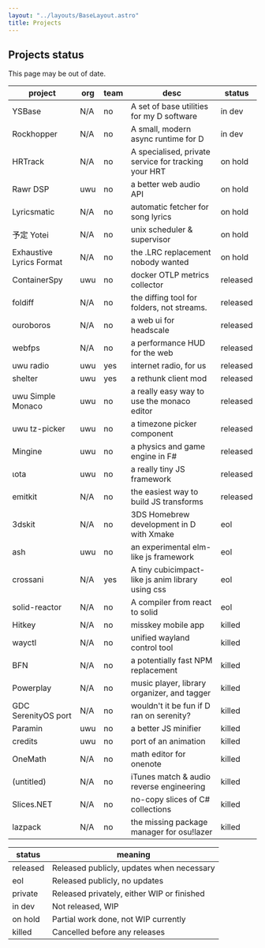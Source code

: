 ```yaml
---
layout: "../layouts/BaseLayout.astro"
title: Projects
---
```


## Projects status

This page may be out of date.

| project                  | org | team | desc                                                 | status   |
| ------------------------ | --- | ---- | ---------------------------------------------------- | -------- |
| YSBase                   | N/A | no   | A set of base utilities for my D software            | in dev   |
| Rockhopper               | N/A | no   | A small, modern async runtime for D                  | in dev   |
| HRTrack                  | N/A | no   | A specialised, private service for tracking your HRT | on hold  |
| Rawr DSP                 | uwu | no   | a better web audio API                               | on hold  |
| Lyricsmatic              | N/A | no   | automatic fetcher for song lyrics                    | on hold  |
| 予定 Yotei               | N/A | no   | unix scheduler & supervisor                          | on hold  |
| Exhaustive Lyrics Format | N/A | no   | the .LRC replacement nobody wanted                   | on hold  |
| ContainerSpy             | uwu | no   | docker OTLP metrics collector                        | released |
| foldiff                  | N/A | no   | the diffing tool for folders, not streams.           | released |
| ouroboros                | N/A | no   | a web ui for headscale                               | released |
| webfps                   | N/A | no   | a performance HUD for the web                        | released |
| uwu radio                | uwu | yes  | internet radio, for us                               | released |
| shelter                  | uwu | yes  | a rethunk client mod                                 | released |
| uwu Simple Monaco        | uwu | no   | a really easy way to use the monaco editor           | released |
| uwu tz-picker            | uwu | no   | a timezone picker component                          | released |
| Mingine                  | uwu | no   | a physics and game engine in F#                      | released |
| ιota                     | uwu | no   | a really tiny JS framework                           | released |
| emitkit                  | N/A | no   | the easiest way to build JS transforms               | released |
| 3dskit                   | N/A | no   | 3DS Homebrew development in D with Xmake             | eol      |
| ash                      | uwu | no   | an experimental elm-like js framework                | eol      |
| crossani                 | N/A | yes  | A tiny cubicimpact-like js anim library using css    | eol      |
| solid-reactor            | N/A | no   | A compiler from react to solid                       | eol      |
| Hitkey                   | N/A | no   | misskey mobile app                                   | killed   |
| wayctl                   | N/A | no   | unified wayland control tool                         | killed   |
| BFN                      | N/A | no   | a potentially fast NPM replacement                   | killed   |
| Powerplay                | N/A | no   | music player, library organizer, and tagger          | killed   |
| GDC SerenityOS port      | N/A | no   | wouldn't it be fun if D ran on serenity?             | killed   |
| Paramin                  | uwu | no   | a better JS minifier                                 | killed   |
| credits                  | uwu | no   | port of an animation                                 | killed   |
| OneMath                  | N/A | no   | math editor for onenote                              | killed   |
| (untitled)               | N/A | no   | iTunes match & audio reverse engineering             | killed   |
| Slices.NET               | N/A | no   | no-copy slices of C# collections                     | killed   |
| lazpack                  | N/A | no   | the missing package manager for osu!lazer            | killed   |

| status   | meaning                                    |
| -------- | ------------------------------------------ |
| released | Released publicly, updates when necessary  |
| eol      | Released publicly, no updates              |
| private  | Released privately, either WIP or finished |
| in dev   | Not released, WIP                          |
| on hold  | Partial work done, not WIP currently       |
| killed   | Cancelled before any releases              |
